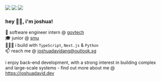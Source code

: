 [<img src="https://img.shields.io/badge/-LeetCode-FFA116?style=for-the-badge&logo=LeetCode&logoColor=black" />](https://leetcode.com/joshdavidang/)
[<img src="https://img.shields.io/badge/LinkedIn-0077B5?style=for-the-badge&logo=linkedin&logoColor=white" />](https://www.linkedin.com/in/joshuadavidang/)
[<img src="https://img.shields.io/badge/website-000000?style=for-the-badge&logo=About.me&logoColor=white" />](https://joshuadavid.dev)
<br />

### hey 👋🏻, i'm joshua!

🍄 software engineer intern @ [govtech](https://www.tech.gov.sg)  
🎓 junior @ [smu](https://computing.smu.edu.sg)    
👷🏻‍♂️ i build with `TypeScript`, `Next.js` & `Python`  
📫 reach me @ joshuadavidang@outlook.sg

i enjoy back-end development, with a strong interest in building complex and large-scale systems - find out more about me @ https://joshuadavid.dev
